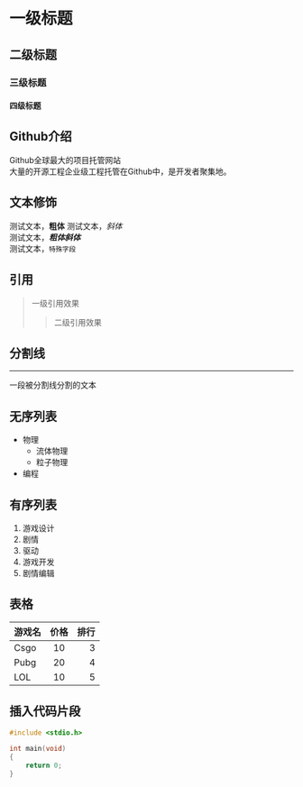 # 一级标题
## 二级标题
### 三级标题
#### 四级标题


## Github介绍

  Github全球最大的项目托管网站<br>大量的开源工程企业级工程托管在Github中，是开发者聚集地。


## 文本修饰

  测试文本，**粗体**
  测试文本，*斜体*<br>
  测试文本，***粗体斜体***<br>
  测试文本，`特殊字段`<br>

## 引用

> 一级引用效果
>> 二级引用效果

## 分割线

---
  一段被分割线分割的文本

## 无序列表

* 物理
  * 流体物理 
  * 粒子物理
* 编程

## 有序列表

1. 游戏设计
  1. 剧情
  2. 驱动
2. 游戏开发
3. 剧情编辑

## 表格

游戏名|价格|排行
--|:--:|--:
Csgo|10|3
Pubg|20|4
LOL|10|5

## 插入代码片段

```c
#include <stdio.h>

int main(void)
{
	return 0;
}
```

